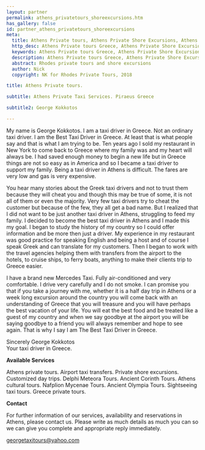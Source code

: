 ```yaml
---
layout: partner
permalink: athens_privatetours_shoreexcursions.htm
has_gallery: false
id: partner_athens_privatetours_shoreexcursions
meta:
  title: Athens Private tours, Athens Private Shore Excursions, Athens private guides drivers, Athens driver guide Piraeus Greece
  http_desc: Athens Private tours Greece, Athens Private Shore Excursions Greece, Athens private guides drivers, Athens driver guide Piraeus Greece
  keywords: Athens Private tours Greece, Athens Private Shore Excursions Greece, Athens private guides drivers, Athens driver guide Piraeus Greece
  description: Athens Private tours Greece, Athens Private Shore Excursions Greece, Athens private guides drivers, Athens driver guide Piraeus Greece
  abstract: Rhodes private tours and shore excursions
  author: Nick
  copyright: NK for Rhodes Private Tours, 2018

title: Athens Private tours.

subtitle: Athens Private Taxi Services. Piraeus Greece

subtitle2: George Kokkotos

---
```

My name is George Kokkotos. I am a taxi driver in Greece. Not an ordinary taxi driver. I am the Best Taxi Driver in Greece. At least that is what people say and that is what I am trying to be. Ten years ago I sold my restaurant in New York to come back to Greece where my family was and my heart will always be. I had saved enough money to begin a new life but in Greece things are not so easy as in America and so I became a taxi driver to support my family. Being a taxi driver in Athens is difficult. The fares are very low and gas is very expensive.

You hear many stories about the Greek taxi drivers and not to trust them because they will cheat you and though this may be true of some, it is not all of them or even the majority. Very few taxi drivers try to cheat the customer but because of the few, they all get a bad name. But I realized that I did not want to be just another taxi driver in Athens, struggling to feed my family. I decided to become the best taxi driver in Athens and I made this my goal. I began to study the history of my country so I could offer information and be more then just a driver. My experience in my restaurant was good practice for speaking English and being a host and of course I speak Greek and can translate for my customers. Then I began to work with the travel agencies helping them with transfers from the airport to the hotels, to cruise ships, to ferry boats, anything to make their clients trip to Greece easier.

I have a brand new Mercedes Taxi. Fully air-conditioned and very comfortable. I drive very carefully and I do not smoke. I can promise you that if you take a journey with me, whether it is a half day trip in Athens or a week long excursion around the country you will come back with an understanding of Greece that you will treasure and you will have perhaps the best vacation of your life. You will eat the best food and be treated like a guest of my country and when we say goodbye at the airport you will be saying goodbye to a friend you will always remember and hope to see again. That is why I say I am The Best Taxi Driver in Greece.

Sincerely George Kokkotos\
Your taxi driver in Greece.

**Available Services**

Athens private tours. Airport taxi transfers. Private shore excursions. Customized day trips. Delphi Meteora Tours. Ancient Corinth Tours. Athens cultural tours. Nafplion Mycenae Tours. Ancient Olympia Tours. Sightseeing taxi tours. Greece private tours.

**Contact**

For further information of our services, availability and reservations in Athens, please contact us. Please write as much details as much you can so we can give you complete and appropriate reply immediately.

[georgetaxitours@yahoo.com](mailto:georgetaxitours@yahoo.com?bcc=request@rhodesprivatetours.com "mailto:georgetaxitours@yahoo.com")